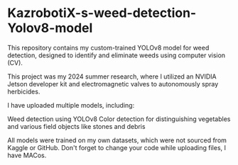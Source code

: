 # KazrobotiX-s-weed-detection-Yolov8-model
This repository contains my custom-trained YOLOv8 model for weed detection, designed to identify and eliminate weeds using computer vision (CV).

This project was my 2024 summer research, where I utilized an NVIDIA Jetson developer kit and electromagnetic valves to autonomously spray herbicides.

I have uploaded multiple models, including:

Weed detection using YOLOv8
Color detection for distinguishing vegetables and various field objects like stones and debris

All models were trained on my own datasets, which were not sourced from Kaggle or GitHub. 
Don't forget to change your code while uploading files, I have MACos.  
